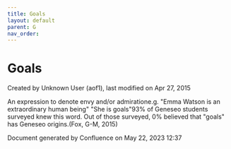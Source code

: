 ```yaml
---
title: Goals
layout: default
parent: G
nav_order:
---
```


# Goals

Created by  Unknown User (aof1), last modified on Apr 27, 2015

An expression to denote envy and/or admiratione.g. &quot;Emma Watson is an extraordinary human being&quot; &quot;She is goals&quot;93% of Geneseo students surveyed knew this word. Out of those surveyed, 0% believed that &quot;goals&quot; has Geneseo origins.(Fox, G-M, 2015)

Document generated by Confluence on May 22, 2023 12:37


